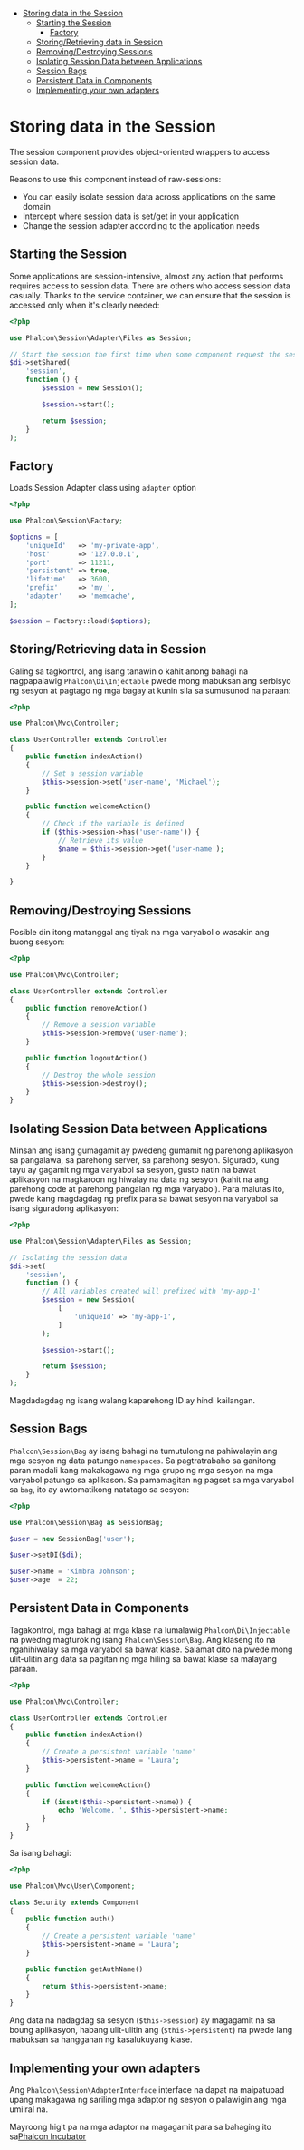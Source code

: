 <div class='article-menu'>
  <ul>
    <li>
      <a href="#overview">Storing data in the Session</a> <ul>
        <li>
          <a href="#start">Starting the Session</a> <ul>
            <li>
              <a href="#start-factory">Factory</a>
            </li>
          </ul>
        </li>
        <li>
          <a href="#store">Storing/Retrieving data in Session</a>
        </li>
        <li>
          <a href="#remove-destroy">Removing/Destroying Sessions</a>
        </li>
        <li>
          <a href="#data-isolation">Isolating Session Data between Applications</a>
        </li>
        <li>
          <a href="#bags">Session Bags</a>
        </li>
        <li>
          <a href="#data-persistency">Persistent Data in Components</a>
        </li>
        <li>
          <a href="#custom-adapters">Implementing your own adapters</a>
        </li>
      </ul>
    </li>
  </ul>
</div>

<a name='overview'></a>

# Storing data in the Session

The session component provides object-oriented wrappers to access session data.

Reasons to use this component instead of raw-sessions:

- You can easily isolate session data across applications on the same domain
- Intercept where session data is set/get in your application
- Change the session adapter according to the application needs

<a name='start'></a>

## Starting the Session

Some applications are session-intensive, almost any action that performs requires access to session data. There are others who access session data casually. Thanks to the service container, we can ensure that the session is accessed only when it's clearly needed:

```php
<?php

use Phalcon\Session\Adapter\Files as Session;

// Start the session the first time when some component request the session service
$di->setShared(
    'session',
    function () {
        $session = new Session();

        $session->start();

        return $session;
    }
);
```

<a name='start-factory'></a>

## Factory

Loads Session Adapter class using `adapter` option

```php
<?php

use Phalcon\Session\Factory;

$options = [
    'uniqueId'   => 'my-private-app',
    'host'       => '127.0.0.1',
    'port'       => 11211,
    'persistent' => true,
    'lifetime'   => 3600,
    'prefix'     => 'my_',
    'adapter'    => 'memcache',
];

$session = Factory::load($options);
```

<a name='store'></a>

## Storing/Retrieving data in Session

Galing sa tagkontrol, ang isang tanawin o kahit anong bahagi na nagpapalawig `Phalcon\Di\Injectable` pwede mong mabuksan ang serbisyo ng sesyon at pagtago ng mga bagay at kunin sila sa sumusunod na paraan:

```php
<?php

use Phalcon\Mvc\Controller;

class UserController extends Controller
{
    public function indexAction()
    {
        // Set a session variable
        $this->session->set('user-name', 'Michael');
    }

    public function welcomeAction()
    {
        // Check if the variable is defined
        if ($this->session->has('user-name')) {
            // Retrieve its value
            $name = $this->session->get('user-name');
        }
    }

}
```

<a name='remove-destroy'></a>

## Removing/Destroying Sessions

Posible din itong matanggal ang tiyak na mga varyabol o wasakin ang buong sesyon:

```php
<?php

use Phalcon\Mvc\Controller;

class UserController extends Controller
{
    public function removeAction()
    {
        // Remove a session variable
        $this->session->remove('user-name');
    }

    public function logoutAction()
    {
        // Destroy the whole session
        $this->session->destroy();
    }
}
```

<a name='data-isolation'></a>

## Isolating Session Data between Applications

Minsan ang isang gumagamit ay pwedeng gumamit ng parehong aplikasyon sa pangalawa, sa parehong server, sa parehong sesyon. Sigurado, kung tayu ay gagamit ng mga varyabol sa sesyon, gusto natin na bawat aplikasyon na magkaroon ng hiwalay na data ng sesyon (kahit na ang parehong code at parehong pangalan ng mga varyabol). Para malutas ito, pwede kang magdagdag ng prefix para sa bawat sesyon na varyabol sa isang siguradong aplikasyon:

```php
<?php

use Phalcon\Session\Adapter\Files as Session;

// Isolating the session data
$di->set(
    'session',
    function () {
        // All variables created will prefixed with 'my-app-1'
        $session = new Session(
            [
                'uniqueId' => 'my-app-1',
            ]
        );

        $session->start();

        return $session;
    }
);
```

Magdadagdag ng isang walang kaparehong ID ay hindi kailangan.

<a name='bags'></a>

## Session Bags

`Phalcon\Session\Bag` ay isang bahagi na tumutulong na pahiwalayin ang mga sesyon ng data patungo `namespaces`. Sa pagtratrabaho sa ganitong paran madali kang makakagawa ng mga grupo ng mga sesyon na mga varyabol patungo sa aplikason. Sa pamamagitan ng pagset sa mga varyabol sa `bag`, ito ay awtomatikong natatago sa sesyon:

```php
<?php

use Phalcon\Session\Bag as SessionBag;

$user = new SessionBag('user');

$user->setDI($di);

$user->name = 'Kimbra Johnson';
$user->age  = 22;
```

<a name='data-persistency'></a>

## Persistent Data in Components

Tagakontrol, mga bahagi at mga klase na lumalawig `Phalcon\Di\Injectable` na pwedng magturok ng isang `Phalcon\Session\Bag`. Ang klaseng ito na ngahihiwalay sa mga varyabol sa bawat klase. Salamat dito na pwede mong ulit-ulitin ang data sa pagitan ng mga hiling sa bawat klase sa malayang paraan.

```php
<?php

use Phalcon\Mvc\Controller;

class UserController extends Controller
{
    public function indexAction()
    {
        // Create a persistent variable 'name'
        $this->persistent->name = 'Laura';
    }

    public function welcomeAction()
    {
        if (isset($this->persistent->name)) {
            echo 'Welcome, ', $this->persistent->name;
        }
    }
}
```

Sa isang bahagi:

```php
<?php

use Phalcon\Mvc\User\Component;

class Security extends Component
{
    public function auth()
    {
        // Create a persistent variable 'name'
        $this->persistent->name = 'Laura';
    }

    public function getAuthName()
    {
        return $this->persistent->name;
    }
}
```

Ang data na nadagdag sa sesyon (`$this->session`) ay magagamit na sa boung aplikasyon, habang ulit-ulitin ang (`$this->persistent`) na pwede lang mabuksan sa hangganan ng kasalukuyang klase.

<a name='custom-adapters'></a>

## Implementing your own adapters

Ang `Phalcon\Session\AdapterInterface` interface na dapat na maipatupad upang makagawa ng sariling mga adaptor ng sesyon o palawigin ang mga umiiral na.

Mayroong higit pa na mga adaptor na magagamit para sa bahaging ito sa[Phalcon Incubator](https://github.com/phalcon/incubator/tree/master/Library/Phalcon/Session/Adapter)
